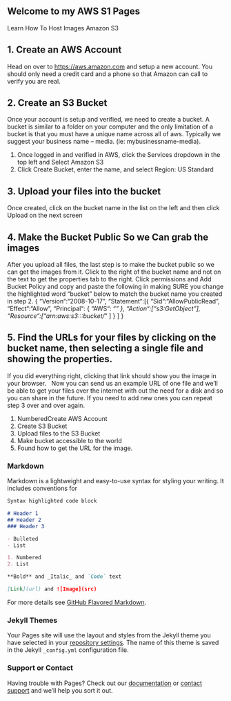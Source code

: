## Welcome to my AWS S1 Pages

Learn How To Host Images Amazon S3
## 1.  Create an AWS Account
Head on over to https://aws.amazon.com and setup a new account. You should only need a credit card and a phone so that Amazon can call to verify you are real.
 
## 2.  Create an S3 Bucket
Once your account is setup and verified, we need to create a bucket. A bucket is similar to a folder on your computer and the only limitation of a bucket is that you must have a unique name across all of aws. Typically we suggest your business name – media. (ie: mybusinessname-media).
1. Once logged in and verified in AWS, click the Services dropdown in the top left and Select Amazon S3 
2. Click Create Bucket, enter the name, and select Region: US Standard

## 3.  Upload your files into the bucket
Once created, click on the bucket name in the list on the left and then click Upload on the next screen
 
## 4.  Make the Bucket Public So we Can grab the images
After you upload all files, the last step is to make the bucket public so we can get the images from it.
Click to the right of the bucket name and not on the text to get the properties tab to the right.
Click permissions and Add Bucket Policy and copy and paste the following in making SURE you change the highlighted word “bucket” below to match the bucket name you created in step 2.
{ “Version“:“2008-10-17”, “Statement“:[{ “Sid“:“AllowPublicRead”, “Effect“:“Allow”, “Principal“: { “AWS“: “*” }, “Action“:[“s3:GetObject”], “Resource“:[“arn:aws:s3:::bucket/*” ] } ] }
 
## 5.  Find the URLs for your files by clicking on the bucket name, then selecting a single file and showing the properties.
If you did everything right, clicking that link should show you the image in your browser.
 
Now you can send us an example URL of one file and we’ll be able to get your files over the internet with out the need for a disk and so you can share in the future.
If you need to add new ones you can repeat step 3 over and over again.

1. NumberedCreate AWS Account
2. Create S3 Bucket
3. Upload files to the S3 Bucket
4. Make bucket accessible to the world
5. Found how to get the URL for the image.


### Markdown

Markdown is a lightweight and easy-to-use syntax for styling your writing. It includes conventions for

```markdown
Syntax highlighted code block

# Header 1
## Header 2
### Header 3

- Bulleted
- List

1. Numbered
2. List

**Bold** and _Italic_ and `Code` text

[Link](url) and ![Image](src)
```

For more details see [GitHub Flavored Markdown](https://guides.github.com/features/mastering-markdown/).

### Jekyll Themes

Your Pages site will use the layout and styles from the Jekyll theme you have selected in your [repository settings](https://github.com/benjaminwillett/s1/settings). The name of this theme is saved in the Jekyll `_config.yml` configuration file.

### Support or Contact

Having trouble with Pages? Check out our [documentation](https://help.github.com/categories/github-pages-basics/) or [contact support](https://github.com/contact) and we’ll help you sort it out.
